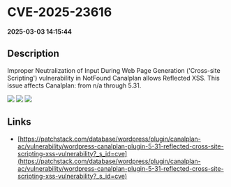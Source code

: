# CVE-2025-23616

**2025-03-03 14:15:44**

## Description
Improper Neutralization of Input During Web Page Generation ('Cross-site Scripting') vulnerability in NotFound Canalplan allows Reflected XSS. This issue affects Canalplan: from n/a through 5.31.

![](https://img.shields.io/static/v1?label=Score&message=7.1&color=red)
![](https://img.shields.io/static/v1?label=Severity&message=HIGH&color=red)
![](https://img.shields.io/static/v1?label=CWE&message=XSS&color=green)

## Links
- [https://patchstack.com/database/wordpress/plugin/canalplan-ac/vulnerability/wordpress-canalplan-plugin-5-31-reflected-cross-site-scripting-xss-vulnerability?_s_id=cve](https://patchstack.com/database/wordpress/plugin/canalplan-ac/vulnerability/wordpress-canalplan-plugin-5-31-reflected-cross-site-scripting-xss-vulnerability?_s_id=cve)
